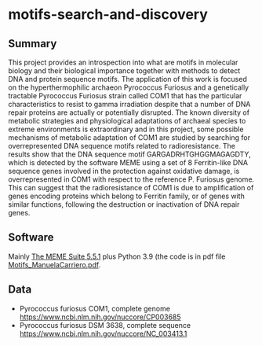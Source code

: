 # motifs-search-and-discovery
## Summary
This project provides an introspection into what are motifs in molecular biology and their biological importance together with methods to detect DNA
and protein sequence motifs. The application of this work is focused on the
hyperthermophilic archaeon Pyrococcus Furiosus and a genetically tractable
Pyrococcus Furiosus strain called COM1 that has the particular characteristics to resist to gamma irradiation despite that a number of DNA repair
proteins are actually or potentially disrupted.
The known diversity of metabolic strategies and physiological adaptations of
archaeal species to extreme environments is extraordinary and in this project,
some possible mechanisms of metabolic adaptation of COM1 are studied
by searching for overrepresented DNA sequence motifs related to radioresistance. The results show that the DNA sequence motif GARGADRHTGHGGMAGAGDTY, which is detected by the software MEME using a set of 8
Ferritin-like DNA sequence genes involved in the protection against oxidative damage, is overrepresented in COM1 with respect to the reference P.
Furiosus genome. This can suggest that the radioresistance of COM1 is due
to amplification of genes encoding proteins which belong to Ferritin family,
or of genes with similar functions, following the destruction or inactivation
of DNA repair genes.

## Software
Mainly [The MEME Suite 5.5.1](https://meme-suite.org/meme/doc/overview.html?man_type=web) plus Python 3.9 (the code is in pdf file [Motifs_ManuelaCarriero.pdf](https://github.com/ManuelaCarriero/motifs-search-and-discovery/blob/main/Motifs_ManuelaCarriero.pdf).

## Data
* Pyrococcus furiosus COM1, complete genome https://www.ncbi.nlm.nih.gov/nuccore/CP003685
* Pyrococcus furiosus DSM 3638, complete sequence https://www.ncbi.nlm.nih.gov/nuccore/NC_003413.1